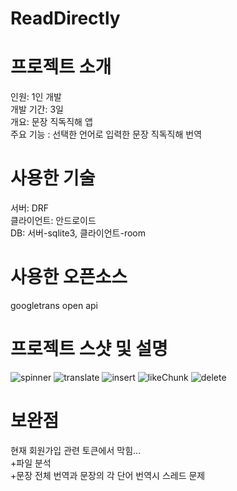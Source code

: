# ReadDirectly
# 프로젝트 소개
인원: 1인 개발<br>
개발 기간: 3일<br>
개요: 문장 직독직해 앱<br>
주요 기능 : 선택한 언어로 입력한 문장 직독직해 번역<br>
# 사용한 기술
서버: DRF<br>
클라이언트: 안드로이드<br>
DB: 서버-sqlite3, 클라이언트-room<br>
# 사용한 오픈소스
googletrans open api
# 프로젝트 스샷 및 설명
![spinner](https://user-images.githubusercontent.com/103106183/177677462-795e8258-929d-4775-9e7d-12359699de3f.png)
![translate](https://user-images.githubusercontent.com/103106183/177677487-3d09480f-9968-408a-89af-871a4019090d.png)
![insert](https://user-images.githubusercontent.com/103106183/177677498-1adfbcb5-b162-4511-a85e-9cc116f1b76b.png)
![likeChunk](https://user-images.githubusercontent.com/103106183/177677509-e39c0823-a116-42a9-8145-bc0bbe952780.png)
![delete](https://user-images.githubusercontent.com/103106183/177677528-113afb25-aea1-4b55-9112-fb7ce44a0ab1.png)

# 보완점
현재 회원가입 관련 토큰에서 막힘...<br>
+파일 분석<br>
+문장 전체 번역과 문장의 각 단어 번역시 스레드 문제<br>

